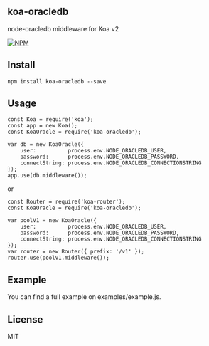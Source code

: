 ## koa-oracledb
node-oracledb middleware for Koa v2

[![NPM](https://nodei.co/npm/koa-oracledb.png)](https://nodei.co/npm/koa-oracledb/)

## Install

    npm install koa-oracledb --save

## Usage

```
const Koa = require('koa');
const app = new Koa();
const KoaOracle = require('koa-oracledb');

var db = new KoaOracle({
    user:          process.env.NODE_ORACLEDB_USER,
    password:      process.env.NODE_ORACLEDB_PASSWORD,
    connectString: process.env.NODE_ORACLEDB_CONNECTIONSTRING
});
app.use(db.middleware());
```

or

```
const Router = require('koa-router');
const KoaOracle = require('koa-oracledb');

var poolV1 = new KoaOracle({
    user:          process.env.NODE_ORACLEDB_USER,
    password:      process.env.NODE_ORACLEDB_PASSWORD,
    connectString: process.env.NODE_ORACLEDB_CONNECTIONSTRING
});
var router = new Router({ prefix: '/v1' });
router.use(poolV1.middleware());
```

## Example
You can find a full example on examples/example.js.

## License

MIT
